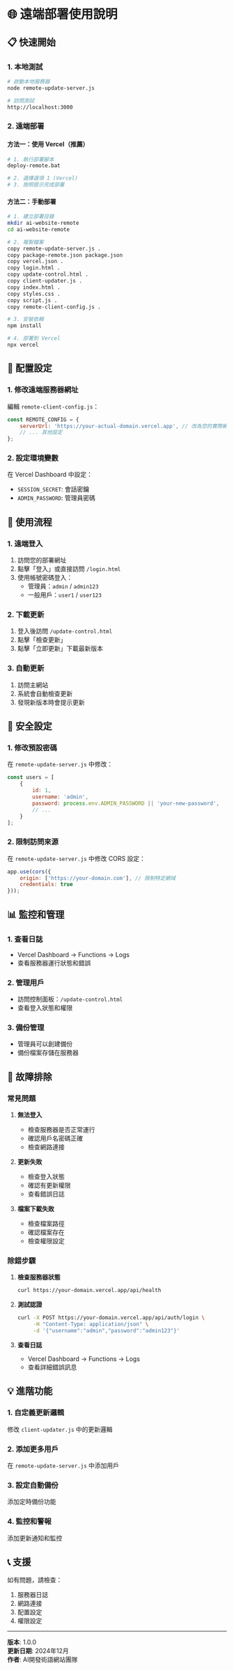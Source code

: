 # 🌐 遠端部署使用說明

## 📋 快速開始

### 1. 本地測試
```bash
# 啟動本地服務器
node remote-update-server.js

# 訪問測試
http://localhost:3000
```

### 2. 遠端部署

#### 方法一：使用 Vercel（推薦）
```bash
# 1. 執行部署腳本
deploy-remote.bat

# 2. 選擇選項 1 (Vercel)
# 3. 按照提示完成部署
```

#### 方法二：手動部署
```bash
# 1. 建立部署目錄
mkdir ai-website-remote
cd ai-website-remote

# 2. 複製檔案
copy remote-update-server.js .
copy package-remote.json package.json
copy vercel.json .
copy login.html .
copy update-control.html .
copy client-updater.js .
copy index.html .
copy styles.css .
copy script.js .
copy remote-client-config.js .

# 3. 安裝依賴
npm install

# 4. 部署到 Vercel
npx vercel
```

## 🔧 配置設定

### 1. 修改遠端服務器網址
編輯 `remote-client-config.js`：
```javascript
const REMOTE_CONFIG = {
    serverUrl: 'https://your-actual-domain.vercel.app', // 改為您的實際網址
    // ... 其他設定
};
```

### 2. 設定環境變數
在 Vercel Dashboard 中設定：
- `SESSION_SECRET`: 會話密鑰
- `ADMIN_PASSWORD`: 管理員密碼

## 📱 使用流程

### 1. 遠端登入
1. 訪問您的部署網址
2. 點擊「登入」或直接訪問 `/login.html`
3. 使用帳號密碼登入：
   - 管理員：`admin` / `admin123`
   - 一般用戶：`user1` / `user123`

### 2. 下載更新
1. 登入後訪問 `/update-control.html`
2. 點擊「檢查更新」
3. 點擊「立即更新」下載最新版本

### 3. 自動更新
1. 訪問主網站
2. 系統會自動檢查更新
3. 發現新版本時會提示更新

## 🔐 安全設定

### 1. 修改預設密碼
在 `remote-update-server.js` 中修改：
```javascript
const users = [
    {
        id: 1,
        username: 'admin',
        password: process.env.ADMIN_PASSWORD || 'your-new-password',
        // ...
    }
];
```

### 2. 限制訪問來源
在 `remote-update-server.js` 中修改 CORS 設定：
```javascript
app.use(cors({
    origin: ['https://your-domain.com'], // 限制特定網域
    credentials: true
}));
```

## 📊 監控和管理

### 1. 查看日誌
- Vercel Dashboard → Functions → Logs
- 查看服務器運行狀態和錯誤

### 2. 管理用戶
- 訪問控制面板：`/update-control.html`
- 查看登入狀態和權限

### 3. 備份管理
- 管理員可以創建備份
- 備份檔案存儲在服務器

## 🚨 故障排除

### 常見問題

1. **無法登入**
   - 檢查服務器是否正常運行
   - 確認用戶名密碼正確
   - 檢查網路連接

2. **更新失敗**
   - 檢查登入狀態
   - 確認有更新權限
   - 查看錯誤日誌

3. **檔案下載失敗**
   - 檢查檔案路徑
   - 確認檔案存在
   - 檢查權限設定

### 除錯步驟

1. **檢查服務器狀態**
   ```bash
   curl https://your-domain.vercel.app/api/health
   ```

2. **測試認證**
   ```bash
   curl -X POST https://your-domain.vercel.app/api/auth/login \
        -H "Content-Type: application/json" \
        -d '{"username":"admin","password":"admin123"}'
   ```

3. **查看日誌**
   - Vercel Dashboard → Functions → Logs
   - 查看詳細錯誤訊息

## 💡 進階功能

### 1. 自定義更新邏輯
修改 `client-updater.js` 中的更新邏輯

### 2. 添加更多用戶
在 `remote-update-server.js` 中添加用戶

### 3. 設定自動備份
添加定時備份功能

### 4. 監控和警報
添加更新通知和監控

## 📞 支援

如有問題，請檢查：
1. 服務器日誌
2. 網路連接
3. 配置設定
4. 權限設定

---

**版本**: 1.0.0  
**更新日期**: 2024年12月  
**作者**: AI開發術語網站團隊
